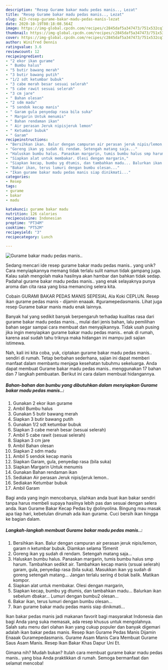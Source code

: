 ```yaml
---
description: "Resep Gurame bakar madu pedas manis.., Lezat"
title: "Resep Gurame bakar madu pedas manis.., Lezat"
slug: 423-resep-gurame-bakar-madu-pedas-manis-lezat
date: 2020-10-19T08:18:08.564Z
image: https://img-global.cpcdn.com/recipes/c2845daf5a347473/751x532cq70/gurame-bakar-madu-pedas-manis-foto-resep-utama.jpg
thumbnail: https://img-global.cpcdn.com/recipes/c2845daf5a347473/751x532cq70/gurame-bakar-madu-pedas-manis-foto-resep-utama.jpg
cover: https://img-global.cpcdn.com/recipes/c2845daf5a347473/751x532cq70/gurame-bakar-madu-pedas-manis-foto-resep-utama.jpg
author: Winifred Dennis
ratingvalue: 3.6
reviewcount: 12
recipeingredient:
- "2 ekor ikan gurame"
- " Bumbu halus"
- "5 butir bawang merah"
- "3 butir bawang putih"
- "1/2 sdt ketumbar bubuk"
- "3 cabe merah besar sesuai selerah"
- "5 cabe rawit sesuai selerah"
- "3 cm jare"
- " Bahan olesan"
- "2 sdm madu"
- "5 sendok kecap manis"
- " Garam gula penyedap rasa bila suka"
- " Margarin Untuk menumis"
- " Bahan rendaman ikan"
- " Air perasan Jeruk nipisjeruk lemon"
- " Ketumbar bubuk"
- " Garam"
recipeinstructions:
- "Bersihkan ikan. Balur dengan campuran air perasan jeruk nipis/lemon, garam n ketumbar bubuk. Diamkan selama 15menit"
- "Goreng ikan yg sudah di rendam. Setengah matang saja..."
- "Haluskan bumbu halus. Panaskan margarin, tumis bumbu halus smp harum. Tambahkan sedikit air. Tambahkan kecap manis (srsuai selerah) garam, gula, penyedap rasa (bila suka). Masukkan ikan yg sudah di goreng setengah matang... Jangan terlalu sering d bolak balik. Matikan kompor."
- "Siapkan alat untuk membakar. Olesi dengan margarin,"
- "Siapkan kecap, bumbu yg dtumis, dan tambahkan madu... Balurkan ikan sebelum dbakar... Lumuri dengan bumbu2 olesan..."
- "Bakar ikan, terus lumuri dengan bumbu olesan..."
- "Ikan gurame bakar madu pedas manis siap dinikmati..."
categories:
- Resep
tags:
- gurame
- bakar
- madu

katakunci: gurame bakar madu 
nutrition: 126 calories
recipecuisine: Indonesian
preptime: "PT34M"
cooktime: "PT52M"
recipeyield: "3"
recipecategory: Lunch

---
```



![Gurame bakar madu pedas manis..](https://img-global.cpcdn.com/recipes/c2845daf5a347473/751x532cq70/gurame-bakar-madu-pedas-manis-foto-resep-utama.jpg)

Sedang mencari ide resep gurame bakar madu pedas manis.. yang unik? Cara menyiapkannya memang tidak terlalu sulit namun tidak gampang juga. Kalau salah mengolah maka hasilnya akan hambar dan bahkan tidak sedap. Padahal gurame bakar madu pedas manis.. yang enak selayaknya punya aroma dan cita rasa yang bisa memancing selera kita.

Cobain GURAMI BAKAR PEDAS MANIS SEPESIAL Ala Koki CEPLUN. Resep ikan gurame pedas manis - dijamin enaaak. #guramepedasmanis. Lihat juga resep Gurame bakar manis madu enak lainnya.

Banyak hal yang sedikit banyak berpengaruh terhadap kualitas rasa dari gurame bakar madu pedas manis.., mulai dari jenis bahan, lalu pemilihan bahan segar sampai cara membuat dan menyajikannya. Tidak usah pusing jika ingin menyiapkan gurame bakar madu pedas manis.. enak di rumah, karena asal sudah tahu triknya maka hidangan ini mampu jadi sajian istimewa.


Nah, kali ini kita coba, yuk, ciptakan gurame bakar madu pedas manis.. sendiri di rumah. Tetap berbahan sederhana, sajian ini dapat memberi manfaat dalam membantu menjaga kesehatan tubuhmu sekeluarga. Anda dapat membuat Gurame bakar madu pedas manis.. menggunakan 17 bahan dan 7 langkah pembuatan. Berikut ini cara dalam membuat hidangannya.

<!--inarticleads1-->

##### Bahan-bahan dan bumbu yang dibutuhkan dalam menyiapkan Gurame bakar madu pedas manis..:

1. Gunakan 2 ekor ikan gurame
1. Ambil  Bumbu halus
1. Gunakan 5 butir bawang merah
1. Siapkan 3 butir bawang putih
1. Gunakan 1/2 sdt ketumbar bubuk
1. Siapkan 3 cabe merah besar (sesuai selerah)
1. Ambil 5 cabe rawit (sesuai selerah)
1. Siapkan 3 cm jare
1. Ambil  Bahan olesan
1. Siapkan 2 sdm madu
1. Ambil 5 sendok kecap manis
1. Siapkan  Garam, gula, penyedap rasa (bila suka)
1. Siapkan  Margarin Untuk menumis
1. Gunakan  Bahan rendaman ikan
1. Sediakan  Air perasan Jeruk nipis/jeruk lemon..
1. Sediakan  Ketumbar bubuk
1. Ambil  Garam


Bagi anda yang ingin mencobanya, silahkan anda buat ikan bakar sendiri tanpa harus membeli supaya hasilnya lebih pas dan sesuai dengan selera anda. Ikan Gurame Bakar Kecap Pedas by @olinyolina. Bingung mau masak apa tiap hari, kebetulan dirumah ada ikan gurame. Cuci bersih ikan hingga ke bagian dalam. 

<!--inarticleads2-->

##### Langkah-langkah membuat Gurame bakar madu pedas manis..:

1. Bersihkan ikan. Balur dengan campuran air perasan jeruk nipis/lemon, garam n ketumbar bubuk. Diamkan selama 15menit
1. Goreng ikan yg sudah di rendam. Setengah matang saja...
1. Haluskan bumbu halus. Panaskan margarin, tumis bumbu halus smp harum. Tambahkan sedikit air. Tambahkan kecap manis (srsuai selerah) garam, gula, penyedap rasa (bila suka). Masukkan ikan yg sudah di goreng setengah matang... Jangan terlalu sering d bolak balik. Matikan kompor.
1. Siapkan alat untuk membakar. Olesi dengan margarin,
1. Siapkan kecap, bumbu yg dtumis, dan tambahkan madu... Balurkan ikan sebelum dbakar... Lumuri dengan bumbu2 olesan...
1. Bakar ikan, terus lumuri dengan bumbu olesan...
1. Ikan gurame bakar madu pedas manis siap dinikmati...


Ikan bakar pedas manis jadi makanan favorit bagi masyarakat Indonesia dan bagi Anda yang suka memasak, ada resep khusus untuk mengolahnya. Salah satu menu dari olahan ikan yang cukup populer dan banyak digemari adalah ikan bakar pedas manis. Resep Ikan Gurame Pedas Manis Dijamin Enaaak Guramepedasmanis. Gurame Asam Manis Cara Membuat Gurame Saus Asam Manis. Resep Ikan Bakar Khas Dapur Uni Et. 

Gimana nih? Mudah bukan? Itulah cara membuat gurame bakar madu pedas manis.. yang bisa Anda praktikkan di rumah. Semoga bermanfaat dan selamat mencoba!
